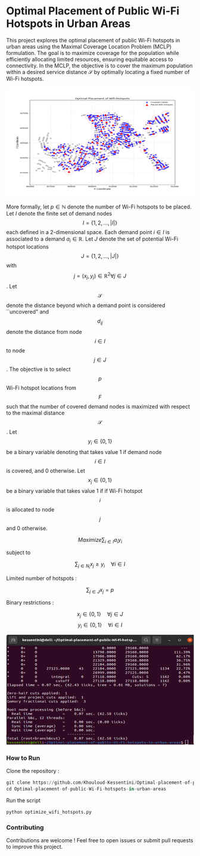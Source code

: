 # Optimal Placement of Public Wi-Fi Hotspots in Urban Areas

This project explores the optimal placement of public Wi-Fi hotspots in urban areas using the Maximal Coverage Location Problem (MCLP) formulation. The goal is to maximize coverage for the population while efficiently allocating limited resources, ensuring equitable access to connectivity. In the MCLP, the objective is to cover the maximum population within a desired service distance $\mathcal{S}$ by optimally locating a fixed number of Wi-Fi hotspots.

  <p align="center">
    <img src="img/optimal_placement_wifi_hotspots.png" alt="Project Logo" width="544" height="294"/>
  </p>

More formally, let $p\in\mathbb{N}$ denote the number of Wi-Fi hotspots to be placed. Let $I$ denote the finite set of demand nodes $$I = \{ 1, 2, \ldots, {|I|} \}$$ each defined in a 2-dimensional space. Each demand point $i \in I$ is associated to a demand $a_i \in \mathbb{R}$. Let $J$ denote the set of potential Wi-Fi hotspot locations $$J = \{ 1, 2, \ldots, {|J|} \}$$ with $$j = (x_j, y_j) \in \mathbb{R}^{2} \forall j \in J$$. Let $$\mathcal{S}$$ denote the distance beyond which a demand point is considered ``uncovered" and  $$d_{ij}$$ denote the distance from node $${i} \in I$$ to node $$j \in J$$. The objective is to select $$p$$ Wi-Fi hotspot locations from $$F$$ such that the number of covered demand nodes is maximized with respect to the maximal distance $$\mathcal{S}$$. Let $$y_i \in \{0, 1\}$$ be a binary variable denoting that takes value 1 if demand node $$i \in I$$ is covered, and 0 otherwise. Let $$x_{j} \in \{0, 1\}$$ be a binary variable that takes value 1 if if Wi-Fi hotspot $$i$$ is allocated to node $$j$$ and 0 otherwise.

$$
Maximize \sum_{i \in I} a_i y_i
$$

subject to  

$$\sum_{j \in N_i} x_j \geq y_i \quad \forall i \in I$$

Limited number of hotspots : 

$$\sum_{j \in J} x_{j} = p$$

Binary restrictions :

$$x_j \in \{0, 1\} \quad \forall j \in J$$
$$y_i \in \{0, 1\} \quad \forall i \in I$$

  <p align="center">
    <img src="img/terminal_output.png" alt="Project Logo" width="544" height="294"/>
  </p>

### How to Run

Clone the repository :

```python
git clone https://github.com/Khouloud-Kessentini/Optimal-placement-of-public-Wi-Fi-hotspots-in-urban-areas.git
cd Optimal-placement-of-public-Wi-Fi-hotspots-in-urban-areas 
```

Run the script
```python
python optimize_wifi_hotspots.py
```

### Contributing

Contributions are welcome ! Feel free to open issues or submit pull requests to improve this project.
